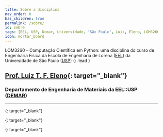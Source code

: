 ```yaml
---
title: Sobre a disciplina
nav_order: 0
has_children: true
permalink: /sobre/
id: sobre
tags: [EEL, USP, Demar, Universidade, 'São Paulo', Luiz, Eleno, LOM3260, Python, Computação]
icon: mortar_board
---
```


LOM3260 &ndash; Computação Científica em Python: uma disciplina do curso de Engenharia Física da Escola de Engenharia de Lorena ([EEL]) da Universidade de São Paulo ([USP])
{: .lead }

## [Prof. Luiz T. F. Eleno](http://www.demar.eel.usp.br/docentes/luiz-tadeu-fernandes-eleno.html){: target="\_blank"}

### Departamento de Engenharia de Materiais da EEL::USP ([DEMAR])

---

[USP]: http://www.usp.br/
{: target="\_blank"}

[EEL]: http://www.eel.usp.br/
{: target="\_blank"}

[DEMAR]: http://www.demar.eel.usp.br/
{: target="\_blank"}
